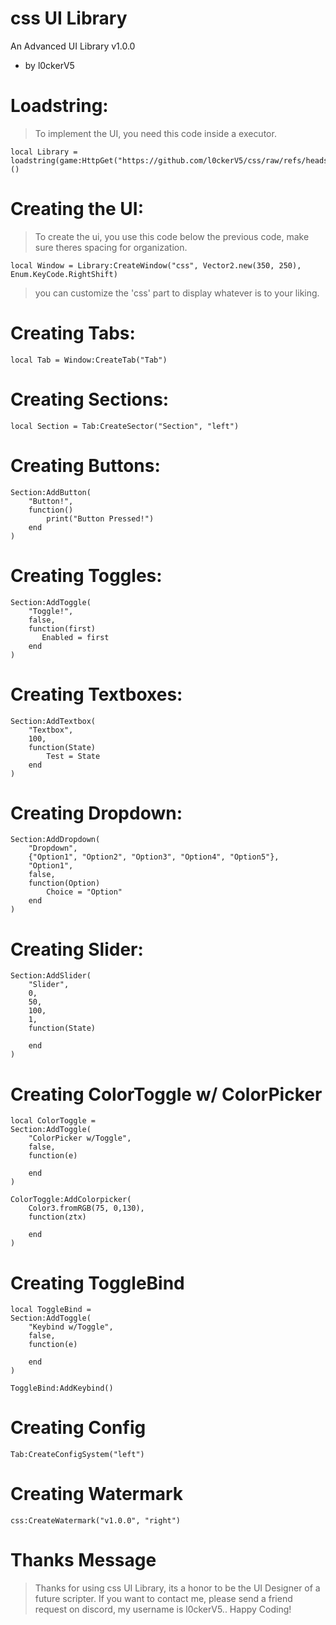 # css UI Library
An Advanced UI Library
v1.0.0
- by l0ckerV5

# Loadstring:
> To implement the UI, you need this code inside a executor.
```
local Library = loadstring(game:HttpGet("https://github.com/l0ckerV5/css/raw/refs/heads/main/Source"))()
```

# Creating the UI:
> To create the ui, you use this code below the previous code, make sure theres spacing for organization.
```
local Window = Library:CreateWindow("css", Vector2.new(350, 250), Enum.KeyCode.RightShift)
```
> you can customize the 'css' part to display whatever is to your liking.

# Creating Tabs:

```
local Tab = Window:CreateTab("Tab")
```

# Creating Sections:

```
local Section = Tab:CreateSector("Section", "left")
```

# Creating Buttons:

```
Section:AddButton(
    "Button!",
    function()
        print("Button Pressed!")
    end
)
```

# Creating Toggles:

```
Section:AddToggle(
    "Toggle!",
    false,
    function(first)
       Enabled = first
    end
)
```

# Creating Textboxes:

```
Section:AddTextbox(
    "Textbox",
    100,
    function(State)
        Test = State
    end
)
```

# Creating Dropdown:

```
Section:AddDropdown(
    "Dropdown",
    {"Option1", "Option2", "Option3", "Option4", "Option5"},
    "Option1",
    false,
    function(Option)
        Choice = "Option"
    end
)
```

# Creating Slider:

```
Section:AddSlider(
    "Slider",
    0,
    50,
    100,
    1,
    function(State)
       
    end
)
```

# Creating ColorToggle w/ ColorPicker

```
local ColorToggle = 
Section:AddToggle(
    "ColorPicker w/Toggle",
    false,
    function(e)

    end
)
```

```
ColorToggle:AddColorpicker(
    Color3.fromRGB(75, 0,130),
    function(ztx)
   
    end
)
```

# Creating ToggleBind

```
local ToggleBind = 
Section:AddToggle(
    "Keybind w/Toggle",
    false,
    function(e)

    end
)
```

```
ToggleBind:AddKeybind()
```

# Creating Config

```
Tab:CreateConfigSystem("left")
```

# Creating Watermark

```
css:CreateWatermark("v1.0.0", "right")
```

# Thanks Message
> Thanks for using css UI Library, its a honor to be the UI Designer of a future scripter. If you want to contact me, please send a friend request on discord, my username is l0ckerV5.. Happy Coding!
